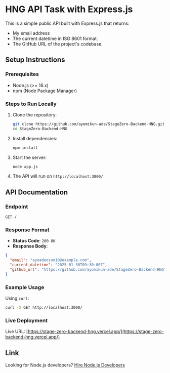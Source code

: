 # HNG API Task with Express.js

This is a simple public API built with Express.js that returns:
- My email address
- The current datetime in ISO 8601 format.
- The GitHub URL of the project's codebase.

## Setup Instructions

### Prerequisites
- Node.js (>= 16.x)
- npm (Node Package Manager)

### Steps to Run Locally
1. Clone the repository:
   ```sh
   git clone https://github.com/ayomikun-ade/StageZero-Backend-HNG.git
   cd StageZero-Backend-HNG
   ```
2. Install dependencies:
   ```sh
   npm install
   ```
3. Start the server:
   ```sh
   node app.js
   ```
4. The API will run on `http://localhost:3000/`

## API Documentation

### Endpoint
`GET /`

### Response Format
- **Status Code**: `200 OK`
- **Response Body**:
```json
{
  "email": "ayoadeosun10@example.com",
  "current_datetime": "2025-01-30T09:30:00Z",
  "github_url": "https://github.com/ayomikun-ade/StageZero-Backend-HNG"
}
```

### Example Usage
Using `curl`:
```sh
curl -X GET http://localhost:3000/
```

### Live Deployment
Live URL: [https://stage-zero-backend-hng.vercel.app/](https://stage-zero-backend-hng.vercel.app/)

## Link
Looking for Node.js developers? [Hire Node.js Developers](https://hng.tech/hire/nodejs-developers)
